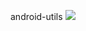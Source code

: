 android-utils
[![](https://jitpack.io/v/github2136/Android-utils.svg)](https://jitpack.io/#github2136/Android-utils)
